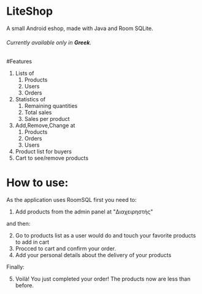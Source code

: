 # LiteShop
A small Android eshop, made with Java and Room SQLite.
###### _Currently available only in __Greek__._
#Features
1. Lists of
   1. Products
   2. Users
   3. Orders
2. Statistics of
   1. Remaining quantities
   2. Total sales
   3. Sales per product
3. Add,Remove,Change at
   1. Products
   2. Orders
   3. Users
4. Product list for buyers
5. Cart to see/remove products

# How to use:
As the application uses RoomSQL first you need to: 

1. Add products from the admin panel at "Διαχειρηστής"

and then:

2. Go to products list as a user would do and touch your favorite products to add in cart
3. Procced to cart and confirm your order.
4. Add your personal details about the delivery of your products

Finally: 

5. Voilà! You just completed your order! The products now are less than before.
